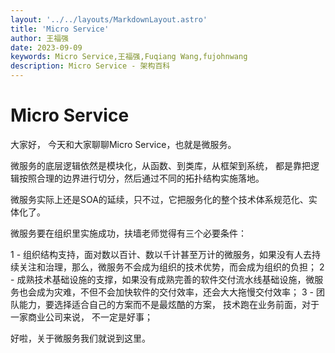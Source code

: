 ```yaml
---
layout: '../../layouts/MarkdownLayout.astro'
title: 'Micro Service'
author: 王福强
date: 2023-09-09
keywords: Micro Service,王福强,Fuqiang Wang,fujohnwang
description: Micro Service - 架构百科
---
```


# Micro Service

大家好， 今天和大家聊聊Micro Service，也就是微服务。

微服务的底层逻辑依然是模块化，从函数、到类库，从框架到系统， 都是靠把逻辑按照合理的边界进行切分，然后通过不同的拓扑结构实施落地。

微服务实际上还是SOA的延续，只不过，它把服务化的整个技术体系规范化、实体化了。

微服务要在组织里实施成功，扶墙老师觉得有三个必要条件：

1 - 组织结构支持，面对数以百计、数以千计甚至万计的微服务，如果没有人去持续关注和治理，那么，微服务不会成为组织的技术优势，而会成为组织的负担；
2 - 成熟技术基础设施的支撑，如果没有成熟完善的软件交付流水线基础设施，微服务也会成为灾难，不但不会加快软件的交付效率，还会大大拖慢交付效率；
3 - 团队能力，要选择适合自己的方案而不是最炫酷的方案， 技术跑在业务前面，对于一家商业公司来说， 不一定是好事；

好啦，关于微服务我们就说到这里。



